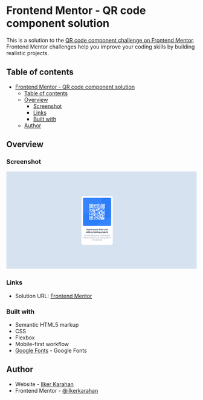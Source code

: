 # Frontend Mentor - QR code component solution

This is a solution to the [QR code component challenge on Frontend Mentor](https://www.frontendmentor.io/challenges/qr-code-component-iux_sIO_H). Frontend Mentor challenges help you improve your coding skills by building realistic projects. 

## Table of contents

- [Frontend Mentor - QR code component solution](#frontend-mentor---qr-code-component-solution)
  - [Table of contents](#table-of-contents)
  - [Overview](#overview)
    - [Screenshot](#screenshot)
    - [Links](#links)
    - [Built with](#built-with)
  - [Author](#author)

## Overview

### Screenshot

![](screenshot.png)

### Links

- Solution URL: [Frontend Mentor](https://www.frontendmentor.io/solutions/qr-code-component-ggnygCrfON)

### Built with

- Semantic HTML5 markup
- CSS 
- Flexbox
- Mobile-first workflow
- [Google Fonts](https://fonts.google.com) - Google Fonts


## Author

- Website - [Ilker Karahan](https://ilkerkarahan.com)
- Frontend Mentor - [@ilkerkarahan](https://www.frontendmentor.io/profile/ilkerkarahan)
